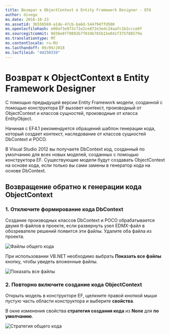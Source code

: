 ```yaml
---
title: Возврат к ObjectContext в Entity Framework Designer - EF6
author: divega
ms.date: 2016-10-23
ms.assetid: 36550569-a1de-47cb-ba6d-544794ffd500
ms.openlocfilehash: e90af3e973c71e2ce872e3edc24aafc1b2ccce0f
ms.sourcegitcommit: 0d36e8ff0892b7f034b765b15e041f375f88579a
ms.translationtype: MT
ms.contentlocale: ru-RU
ms.lasthandoff: 09/09/2018
ms.locfileid: "44250339"
---
```

# <a name="reverting-to-objectcontext-in-entity-framework-designer"></a>Возврат к ObjectContext в Entity Framework Designer
С помощью предыдущей версии Entity Framework модели, созданной с помощью конструктора EF вызовет контекст, производный от ObjectContext и классов сущностей, производные от класса EntityObject.

Начиная с EF4.1 рекомендуется обращений шаблон генерации кода, который создает контекст, наследование от классов сущностей DbContext и POCO.

В Visual Studio 2012 вы получаете DbContext код, созданный по умолчанию для всех новых моделей, созданных с помощью конструктора EF. Существующие модели будут создавать ObjectContext на основе кода, если только вы сами замены в генератор кода на основе DbContext.

## <a name="reverting-back-to-objectcontext-code-generation"></a>Возвращение обратно к генерации кода ObjectContext

### <a name="1-disable-dbcontext-code-generation"></a>1. Отключите формирование кода DbContext

Создание производных классов DbContext и POCO обрабатывается двумя tt-файлов в проекте, если развернуть узел EDMX-файл в обозревателе решений появится эти файлы. Удалите оба файла из проекта.

![Файлы общего кода](~/ef6/media/codegenfiles.png)

При использовании VB.NET необходимо выбрать **Показать все файлы** кнопку, чтобы увидеть вложенные файлы.

![Показать все файлы](~/ef6/media/showallfiles.png)

### <a name="2-re-enable-objectcontext-code-generation"></a>2. Повторно включите создание кода ObjectContext

Открыть модель в конструкторе EF, щелкните правой кнопкой мыши пустую часть области конструктора и выберите **свойства**.

В окне изменения свойства **стратегия создания кода** из **None** для **по умолчанию**.

![Стратегия общего кода](~/ef6/media/codegenstrategy.png)

